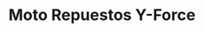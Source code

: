 ---
title: "Moto Repuestos Y-Force"
url: /san-francisco-de-dos-rios/moto-repuestos-y-force/
shop: piezas de automóviles
---